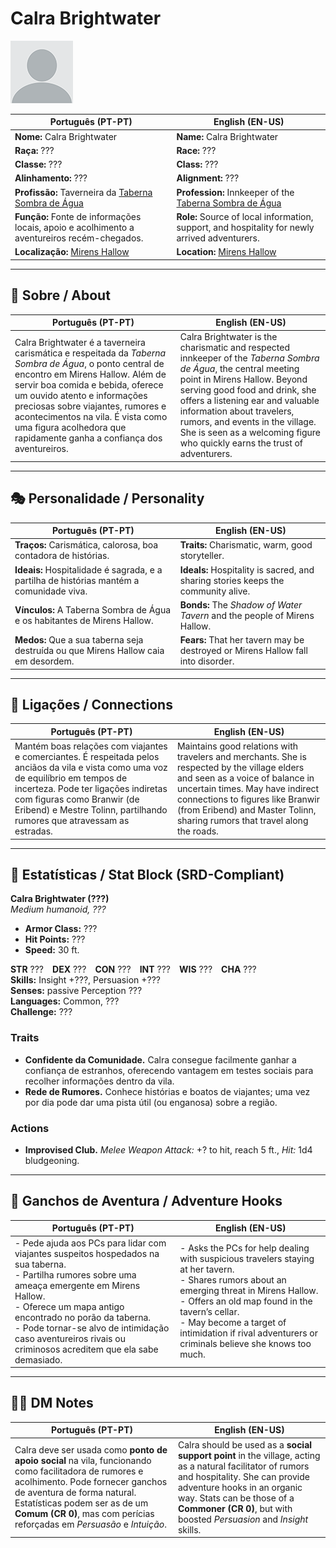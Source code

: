 # Calra Brightwater

![Calra Brightwater](docs/assets/npc/npc_blank.png)

| **Português (PT-PT)** | **English (EN-US)** |
| --------------------- | ------------------- |
| **Nome:** Calra Brightwater | **Name:** Calra Brightwater |
| **Raça:** ??? | **Race:** ??? |
| **Classe:** ??? | **Class:** ??? |
| **Alinhamento:** ??? | **Alignment:** ??? |
| **Profissão:** Taverneira da [Taberna Sombra de Água](taberna_sombra_de_agua.md) | **Profession:** Innkeeper of the [Taberna Sombra de Água](taberna_sombra_de_agua.md) |
| **Função:** Fonte de informações locais, apoio e acolhimento a aventureiros recém-chegados. | **Role:** Source of local information, support, and hospitality for newly arrived adventurers. |
| **Localização:** [Mirens Hallow](mirens_hallow.md) | **Location:** [Mirens Hallow](mirens_hallow.md) |

---

## 📖 Sobre / About

| **Português (PT-PT)** | **English (EN-US)** |
| --------------------- | ------------------- |
| Calra Brightwater é a taverneira carismática e respeitada da *Taberna Sombra de Água*, o ponto central de encontro em Mirens Hallow. Além de servir boa comida e bebida, oferece um ouvido atento e informações preciosas sobre viajantes, rumores e acontecimentos na vila. É vista como uma figura acolhedora que rapidamente ganha a confiança dos aventureiros. | Calra Brightwater is the charismatic and respected innkeeper of the *Taberna Sombra de Água*, the central meeting point in Mirens Hallow. Beyond serving good food and drink, she offers a listening ear and valuable information about travelers, rumors, and events in the village. She is seen as a welcoming figure who quickly earns the trust of adventurers. |

---

## 🎭 Personalidade / Personality

| **Português (PT-PT)** | **English (EN-US)** |
| --------------------- | ------------------- |
| **Traços:** Carismática, calorosa, boa contadora de histórias. | **Traits:** Charismatic, warm, good storyteller. |
| **Ideais:** Hospitalidade é sagrada, e a partilha de histórias mantém a comunidade viva. | **Ideals:** Hospitality is sacred, and sharing stories keeps the community alive. |
| **Vínculos:** A Taberna Sombra de Água e os habitantes de Mirens Hallow. | **Bonds:** The *Shadow of Water Tavern* and the people of Mirens Hallow. |
| **Medos:** Que a sua taberna seja destruída ou que Mirens Hallow caia em desordem. | **Fears:** That her tavern may be destroyed or Mirens Hallow fall into disorder. |

---

## 🔗 Ligações / Connections

| **Português (PT-PT)** | **English (EN-US)** |
| --------------------- | ------------------- |
| Mantém boas relações com viajantes e comerciantes. É respeitada pelos anciãos da vila e vista como uma voz de equilíbrio em tempos de incerteza. Pode ter ligações indiretas com figuras como Branwir (de Eribend) e Mestre Tolinn, partilhando rumores que atravessam as estradas. | Maintains good relations with travelers and merchants. She is respected by the village elders and seen as a voice of balance in uncertain times. May have indirect connections to figures like Branwir (from Eribend) and Master Tolinn, sharing rumors that travel along the roads. |

---

<!-- 🔒 DM-ONLY SECTION BELOW -->

## 🧩 Estatísticas / Stat Block (SRD-Compliant)

**Calra Brightwater (???)**  
*Medium humanoid, ???*

- **Armor Class:** ???  
- **Hit Points:** ???  
- **Speed:** 30 ft.  

**STR** ??? **DEX** ??? **CON** ??? **INT** ??? **WIS** ??? **CHA** ???  
**Skills:** Insight +???, Persuasion +???  
**Senses:** passive Perception ???  
**Languages:** Common, ???  
**Challenge:** ???  

### Traits
- **Confidente da Comunidade.** Calra consegue facilmente ganhar a confiança de estranhos, oferecendo vantagem em testes sociais para recolher informações dentro da vila.  
- **Rede de Rumores.** Conhece histórias e boatos de viajantes; uma vez por dia pode dar uma pista útil (ou enganosa) sobre a região.  

### Actions
- **Improvised Club.** *Melee Weapon Attack:* +? to hit, reach 5 ft., *Hit:* 1d4 bludgeoning.  

---

## 🎲 Ganchos de Aventura / Adventure Hooks

| **Português (PT-PT)** | **English (EN-US)** |
| --------------------- | ------------------- |
| - Pede ajuda aos PCs para lidar com viajantes suspeitos hospedados na sua taberna.<br>- Partilha rumores sobre uma ameaça emergente em Mirens Hallow.<br>- Oferece um mapa antigo encontrado no porão da taberna.<br>- Pode tornar-se alvo de intimidação caso aventureiros rivais ou criminosos acreditem que ela sabe demasiado. | - Asks the PCs for help dealing with suspicious travelers staying at her tavern.<br>- Shares rumors about an emerging threat in Mirens Hallow.<br>- Offers an old map found in the tavern’s cellar.<br>- May become a target of intimidation if rival adventurers or criminals believe she knows too much. |

---

## 🧑‍💻 DM Notes

| **Português (PT-PT)** | **English (EN-US)** |
| --------------------- | ------------------- |
| Calra deve ser usada como **ponto de apoio social** na vila, funcionando como facilitadora de rumores e acolhimento. Pode fornecer ganchos de aventura de forma natural. Estatísticas podem ser as de um **Comum (CR 0)**, mas com perícias reforçadas em *Persuasão* e *Intuição*. | Calra should be used as a **social support point** in the village, acting as a natural facilitator of rumors and hospitality. She can provide adventure hooks in an organic way. Stats can be those of a **Commoner (CR 0)**, but with boosted *Persuasion* and *Insight* skills. |
